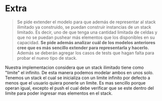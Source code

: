# Extra

>Se pide extender el modelo para que además de representar al stack ilimitado ya construido, se puedan construir instancias de un stack limitado. Es decir, uno de que tenga una cantidad limitada de celdas y que no se puedan pushear más elementos que los disponibles en su capacidad. **Se pide además analizar cuál de los modelos anteriores cree que es más sencillo extender para representarla y hacerlo.** Además se deberán agregar los casos de tests que hagan falta para probar el nuevo tipo de stack.

  Nuestra implementacion considera que un stack ilimitado tiene como "limite" el infinito. De esta manera podemos modelar ambos en unos solo. Tenemos un stack el cual se inicializa con un limite infinito por defecto a menos que el usuario quiera ponerle un limite. Es mas sencillo porque operan igual, excepto el push el cual debe verificar que se este dentro del limite para poder ingresar mas elementos en el stack. 
